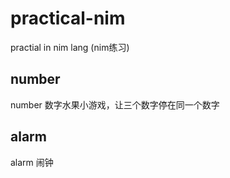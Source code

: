 # practical-nim
practial in nim lang (nim练习)

## number
number 数字水果小游戏，让三个数字停在同一个数字

## alarm
alarm 闹钟

